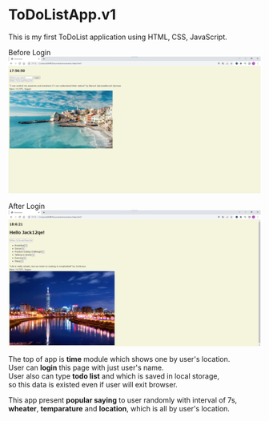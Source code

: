 # ToDoListApp.v1

This is my first ToDoList application using HTML, CSS, JavaScript.

Before Login
<img src="screenshot1.png">

After Login
<img src="screenshot2.png">

The top of app is **time** module which shows one by user's location.  
User can **login** this page with just user's name.  
User also can type **todo list** and which is saved in local storage,  
so this data is existed even if user will exit browser.

This app present **popular saying** to user randomly with interval of 7s,  
**wheater**, **temparature** and **location**, which is all by user's location.
